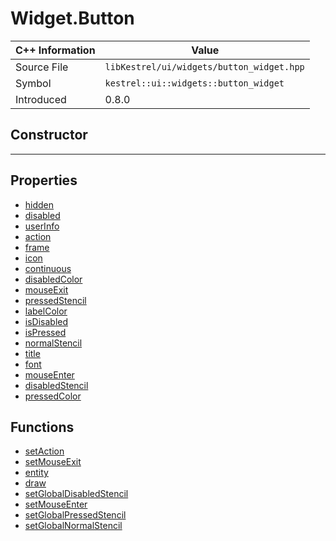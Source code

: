 
# Widget.Button

| C++ Information | Value |
| --- | --- |
| Source File | `libKestrel/ui/widgets/button_widget.hpp` |
| Symbol | `kestrel::ui::widgets::button_widget` |
| Introduced | 0.8.0 |

## Constructor

---

## Properties

 - [hidden](hidden.md)
 - [disabled](disabled.md)
 - [userInfo](userInfo.md)
 - [action](action.md)
 - [frame](frame.md)
 - [icon](icon.md)
 - [continuous](continuous.md)
 - [disabledColor](disabledColor.md)
 - [mouseExit](mouseExit.md)
 - [pressedStencil](pressedStencil.md)
 - [labelColor](labelColor.md)
 - [isDisabled](isDisabled.md)
 - [isPressed](isPressed.md)
 - [normalStencil](normalStencil.md)
 - [title](title.md)
 - [font](font.md)
 - [mouseEnter](mouseEnter.md)
 - [disabledStencil](disabledStencil.md)
 - [pressedColor](pressedColor.md)

## Functions

 - [setAction](setAction.md)
 - [setMouseExit](setMouseExit.md)
 - [entity](entity.md)
 - [draw](draw.md)
 - [setGlobalDisabledStencil](setGlobalDisabledStencil.md)
 - [setMouseEnter](setMouseEnter.md)
 - [setGlobalPressedStencil](setGlobalPressedStencil.md)
 - [setGlobalNormalStencil](setGlobalNormalStencil.md)

